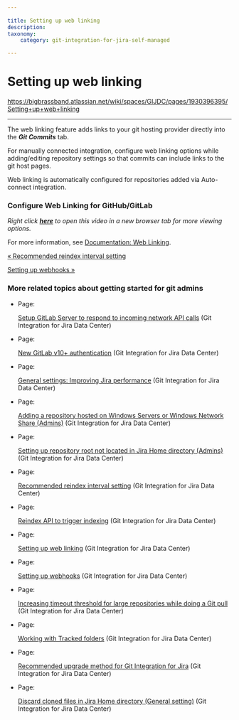 ```yaml
---
 
title: Setting up web linking
description:
taxonomy:
    category: git-integration-for-jira-self-managed

---
```


# Setting up web linking

<https://bigbrassband.atlassian.net/wiki/spaces/GIJDC/pages/1930396395/Setting+up+web+linking>

* * *

The web linking feature adds links to your git hosting provider directly into the _**Git Commits**_ tab.

For manually connected integration, configure web linking options while adding/editing repository settings so that commits can include links to the git host pages.

Web linking is automatically configured for repositories added via Auto-connect integration.

### Configure Web Linking for GitHub/GitLab

_Right click_ [_**here**_](https://bigbrassband.wistia.com/medias/zfxfemq7z8) _to open this video in a new browser tab for more viewing options._

  
For more information, see [Documentation: Web Linking](/wiki/spaces/GIJDC/pages/1930398212/Web+linking).

[« Recommended reindex interval setting](/wiki/spaces/GIJDC/pages/1930396353/Recommended+reindex+interval+setting)

[Setting up webhooks »](/wiki/spaces/GIJDC/pages/1930396415/Setting+up+webhooks)

### More related topics about getting started for git admins

*   Page:
    
    [Setup GitLab Server to respond to incoming network API calls](/wiki/spaces/GIJDC/pages/1930396193/Setup+GitLab+Server+to+respond+to+incoming+network+API+calls) (Git Integration for Jira Data Center)
    
*   Page:
    
    [New GitLab v10+ authentication](/wiki/spaces/GIJDC/pages/1930396211) (Git Integration for Jira Data Center)
    
*   Page:
    
    [General settings: Improving Jira performance](/wiki/spaces/GIJDC/pages/1930396229/General+settings%3A+Improving+Jira+performance) (Git Integration for Jira Data Center)
    
*   Page:
    
    [Adding a repository hosted on Windows Servers or Windows Network Share (Admins)](/wiki/spaces/GIJDC/pages/1930396287) (Git Integration for Jira Data Center)
    
*   Page:
    
    [Setting up repository root not located in Jira Home directory (Admins)](/wiki/spaces/GIJDC/pages/1930396317) (Git Integration for Jira Data Center)
    
*   Page:
    
    [Recommended reindex interval setting](/wiki/spaces/GIJDC/pages/1930396353/Recommended+reindex+interval+setting) (Git Integration for Jira Data Center)
    
*   Page:
    
    [Reindex API to trigger indexing](/wiki/spaces/GIJDC/pages/1930396333/Reindex+API+to+trigger+indexing) (Git Integration for Jira Data Center)
    
*   Page:
    
    [Setting up web linking](/wiki/spaces/GIJDC/pages/1930396395/Setting+up+web+linking) (Git Integration for Jira Data Center)
    
*   Page:
    
    [Setting up webhooks](/wiki/spaces/GIJDC/pages/1930396415/Setting+up+webhooks) (Git Integration for Jira Data Center)
    
*   Page:
    
    [Increasing timeout threshold for large repositories while doing a Git pull](/wiki/spaces/GIJDC/pages/1930396447/Increasing+timeout+threshold+for+large+repositories+while+doing+a+Git+pull) (Git Integration for Jira Data Center)
    
*   Page:
    
    [Working with Tracked folders](/wiki/spaces/GIJDC/pages/1930396479/Working+with+Tracked+folders) (Git Integration for Jira Data Center)
    
*   Page:
    
    [Recommended upgrade method for Git Integration for Jira](/wiki/spaces/GIJDC/pages/1930396509/Recommended+upgrade+method+for+Git+Integration+for+Jira) (Git Integration for Jira Data Center)
    
*   Page:
    
    [Discard cloned files in Jira Home directory (General setting)](/wiki/spaces/GIJDC/pages/1930396547) (Git Integration for Jira Data Center)